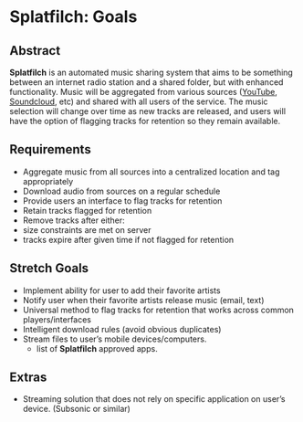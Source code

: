 # Splatfilch: Goals

## Abstract
__Splatfilch__ is an automated music sharing system that aims to be something between an internet radio station and a shared folder, but with enhanced functionality.  Music will be aggregated from various sources ([YouTube](www.youtube.com), [Soundcloud](www.soundcloud.com), etc) and shared with all users of the service.  The music selection will change over time as new tracks are released, and users will have the option of flagging tracks for retention so they remain available. 

## Requirements
- Aggregate music from all sources into a centralized location and tag appropriately
- Download audio from sources on a regular schedule 
- Provide users an interface to flag tracks for retention
- Retain tracks flagged for retention
- Remove tracks after either:
- size constraints are met on server
- tracks expire after given time if not flagged for retention

## Stretch Goals
- Implement ability for user to add their favorite artists
- Notify user when their favorite artists release music (email, text)
- Universal method to flag tracks for retention that works across common players/interfaces
- Intelligent download rules (avoid obvious duplicates)
- Stream files to user’s mobile devices/computers.
    - list of __Splatfilch__ approved apps.

## Extras
- Streaming solution that does not rely on specific application on user’s device.  (Subsonic or similar)
